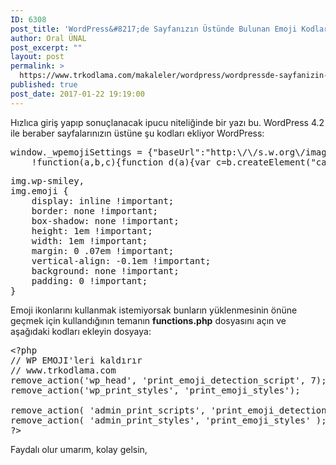 ```yaml
---
ID: 6308
post_title: 'WordPress&#8217;de Sayfanızın Üstünde Bulunan Emoji Kodlarını Kaldırma'
author: Oral ÜNAL
post_excerpt: ""
layout: post
permalink: >
  https://www.trkodlama.com/makaleler/wordpress/wordpressde-sayfanizin-ustunde-bulunan-emoji-kodlarini-kaldirma-6308.html
published: true
post_date: 2017-01-22 19:19:00
---
```

Hızlıca giriş yapıp sonuçlanacak ipucu niteliğinde bir yazı bu. WordPress 4.2 ile beraber sayfalarınızın üstüne şu kodları ekliyor WordPress:
<pre class="prettyprint lang-javascript" data-start-line="1" data-visibility="visible" data-highlight="" data-caption="">window._wpemojiSettings = {"baseUrl":"http:\/\/s.w.org\/images\/core\/emoji\/72x72\/","ext":".png","source":{"concatemoji":"http:\/\/wordpress-adresiniz.com\/wp-includes\/js\/wp-emoji-release.min.js?ver=4.2.1"}};
    !function(a,b,c){function d(a){var c=b.createElement("canvas"),d=c.getContext&amp;&amp;c.getContext("2d");return d&amp;&amp;d.fillText?(d.textBaseline="top",d.font="600 32px Arial","flag"===a?(d.fillText(String.fromCharCode(55356,56812,55356,56807),0,0),c.toDataURL().length&gt;3e3):(d.fillText(String.fromCharCode(55357,56835),0,0),0!==d.getImageData(16,16,1,1).data[0])):!1}function e(a){var c=b.createElement("script");c.src=a,c.type="text/javascript",b.getElementsByTagName("head")[0].appendChild(c)}var f;c.supports={simple:d("simple"),flag:d("flag")},c.supports.simple&amp;&amp;c.supports.flag||(f=c.source||{},f.concatemoji?e(f.concatemoji):f.wpemoji&amp;&amp;f.twemoji&amp;&amp;(e(f.twemoji),e(f.wpemoji)))}(window,document,window._wpemojiSettings);</pre>
<pre class="prettyprint lang-css" data-start-line="1" data-visibility="visible" data-highlight="" data-caption="">img.wp-smiley,
img.emoji {
    display: inline !important;
    border: none !important;
    box-shadow: none !important;
    height: 1em !important;
    width: 1em !important;
    margin: 0 .07em !important;
    vertical-align: -0.1em !important;
    background: none !important;
    padding: 0 !important;
}</pre>
Emoji ikonlarını kullanmak istemiyorsak bunların yüklenmesinin önüne geçmek için kullandığının temanın <strong>functions.php</strong> dosyasını açın ve aşağıdaki kodları ekleyin dosyaya:
<pre class="prettyprint lang-php" data-start-line="1" data-visibility="visible" data-highlight="" data-caption="functions.php">&lt;?php
// WP EMOJI'leri kaldırır
// www.trkodlama.com
remove_action('wp_head', 'print_emoji_detection_script', 7);
remove_action('wp_print_styles', 'print_emoji_styles');

remove_action( 'admin_print_scripts', 'print_emoji_detection_script' );
remove_action( 'admin_print_styles', 'print_emoji_styles' );
?&gt;</pre>
Faydalı olur umarım, kolay gelsin,